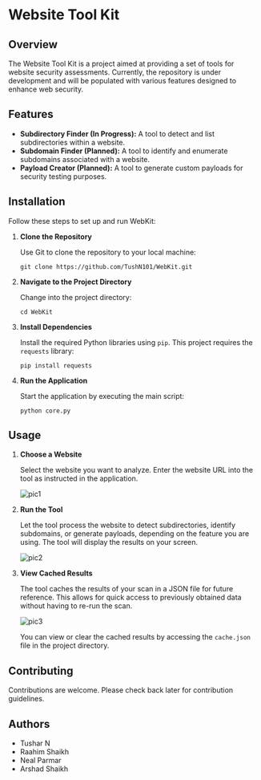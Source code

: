 # Website Tool Kit

## Overview

The Website Tool Kit is a project aimed at providing a set of tools for website security assessments. Currently, the repository is under development and will be populated with various features designed to enhance web security.

## Features

- **Subdirectory Finder (In Progress):** A tool to detect and list subdirectories within a website.
- **Subdomain Finder (Planned):** A tool to identify and enumerate subdomains associated with a website.
- **Payload Creator (Planned):** A tool to generate custom payloads for security testing purposes.

## Installation

Follow these steps to set up and run WebKit:

1. **Clone the Repository**

   Use Git to clone the repository to your local machine:
   ```
   git clone https://github.com/TushN101/WebKit.git
   ```

2. **Navigate to the Project Directory**

   Change into the project directory:
   ```
   cd WebKit
   ```

3. **Install Dependencies**

   Install the required Python libraries using `pip`. This project requires the `requests` library:
   ```
   pip install requests
   ```


4. **Run the Application**

   Start the application by executing the main script:
   ```
   python core.py
   ```

## Usage

1. **Choose a Website**

   Select the website you want to analyze. Enter the website URL into the tool as instructed in the application.

   ![pic1](https://github.com/user-attachments/assets/57e7af10-d25e-44bc-a626-5040d2580306)

2. **Run the Tool**

   Let the tool process the website to detect subdirectories, identify subdomains, or generate payloads, depending on the feature you are using. The tool will display the results on your screen.

   ![pic2](https://github.com/user-attachments/assets/5248c053-c47c-489b-ade6-ff786087cd9d)

3. **View Cached Results**

   The tool caches the results of your scan in a JSON file for future reference. This allows for quick access to previously obtained data without having to re-run the scan.

   ![pic3](https://github.com/user-attachments/assets/b4dbd76f-463b-4aa1-b5ce-f1b8534e3301)

   You can view or clear the cached results by accessing the `cache.json` file in the project directory.


## Contributing

Contributions are welcome. Please check back later for contribution guidelines.

## Authors

- Tushar N
- Raahim Shaikh
- Neal Parmar
- Arshad Shaikh

